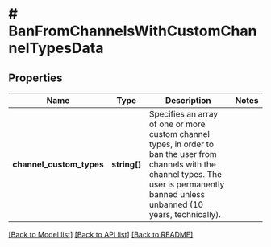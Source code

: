 # # BanFromChannelsWithCustomChannelTypesData

## Properties

Name | Type | Description | Notes
------------ | ------------- | ------------- | -------------
**channel_custom_types** | **string[]** | Specifies an array of one or more custom channel types, in order to ban the user from channels with the channel types. The user is permanently banned unless unbanned (10 years, technically). |

[[Back to Model list]](../../README.md#models) [[Back to API list]](../../README.md#endpoints) [[Back to README]](../../README.md)
